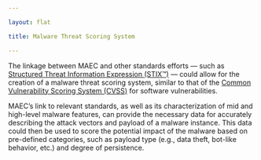 ```yaml
---

layout: flat

title: Malware Threat Scoring System

---
```


The linkage between MAEC and other standards efforts &mdash; such as [Structured Threat Information Expression (STIX™)](https://oasis-open.github.io/cti-documentation/) &mdash; could allow for the creation of a malware threat scoring system, similar to that of the [Common Vulnerability Scoring System (CVSS)](https://www.first.org/cvss/) for software vulnerabilities. 

MAEC’s link to relevant standards, as well as its characterization of mid and high-level malware features, can provide the necessary data for accurately describing the attack vectors and payload of a malware instance. This data could then be used to score the potential impact of the malware based on pre-defined categories, such as payload type (e.g., data theft, bot-like behavior, etc.) and degree of persistence.
